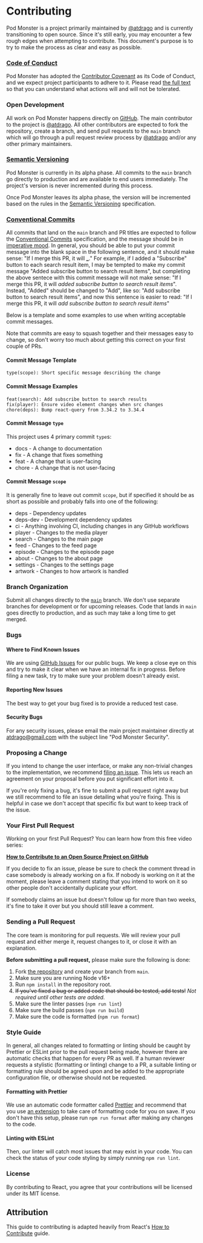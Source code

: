 # Contributing

Pod Monster is a project primarily maintained by [@atdrago](https://github.com/atdrago) and is currently transitioning to open source. Since it's still early, you may encounter a few rough edges when attempting to contribute. This document's purpose is to try to make the process as clear and easy as possible.

### [Code of Conduct](https://github.com/atdrago/pod-monster/blob/main/CODE_OF_CONDUCT.md)

Pod Monster has adopted the [Contributor Covenant](https://www.contributor-covenant.org/) as its Code of Conduct, and we expect project participants to adhere to it. Please read [the full text](https://github.com/atdrago/pod-monster/blob/main/CODE_OF_CONDUCT.md) so that you can understand what actions will and will not be tolerated.

### Open Development

All work on Pod Monster happens directly on [GitHub](https://github.com/atdrago/pod-monster). The main contributor to the project is [@atdrago](https://github.com/atdrago). All other contributors are expected to fork the repository, create a branch, and send pull requests to the `main` branch which will go through a pull request review process by [@atdrago](https://github.com/atdrago) and/or any other primary maintainers.

### [Semantic Versioning](https://semver.org/)

Pod Monster is currently in its alpha phase. All commits to the `main` branch go directly to production and are available to end users immediately. The project's version is never incremented during this process.

Once Pod Monster leaves its alpha phase, the version will be incremented based on the rules in the [Semantic Versioning](https://semver.org/) specification.

### [Conventional Commits](https://www.conventionalcommits.org/en/v1.0.0/)

All commits that land on the `main` branch and PR titles are expected to follow the [Conventional Commits](https://www.conventionalcommits.org/en/v1.0.0/) specification, and the message should be in [imperative mood](https://en.wikipedia.org/wiki/Imperative_mood). In general, you should be able to put your commit message into the blank space in the following sentence, and it should make sense: "If I merge this PR, it will **\_**." For example, if I added a "Subscribe" button to each search result item, I may be tempted to make my commit message "Added subscribe button to search result items", but completing the above sentece with this commit message will not make sense: "If I merge this PR, it will _added subscribe button to search result items_". Instead, "Added" should be changed to "Add", like so: "Add subscribe button to search result items", and now this sentence is easier to read: "If I merge this PR, it will _add subscribe button to search result items_"

Below is a template and some examples to use when writing acceptable commit messages.

Note that commits are easy to squash together and their messages easy to change, so don't worry too much about getting this correct on your first couple of PRs.

#### **Commit Message Template**

```
type(scope): Short specific message describing the change
```

#### **Commit Message Examples**

```
feat(search): Add subscribe button to search results
fix(player): Ensure video element changes when src changes
chore(deps): Bump react-query from 3.34.2 to 3.34.4
```

#### **Commit Message `type`**

This project uses 4 primary commit `type`s:

- docs - A change to documentation
- fix - A change that fixes something
- feat - A change that is user-facing
- chore - A change that is not user-facing

#### **Commit Message `scope`**

It is generally fine to leave out commit `scope`, but if specified it should be as short as possible and probably falls into one of the following:

- deps - Dependency updates
- deps-dev - Development dependency updates
- ci - Anything involving CI, including changes in any GitHub workflows
- player - Changes to the media player
- search - Changes to the main page
- feed - Changes to the feed page
- episode - Changes to the episode page
- about - Changes to the about page
- settings - Changes to the settings page
- artwork - Changes to how artwork is handled

### Branch Organization

Submit all changes directly to the [`main`](https://github.com/atdrago/pod.monster/tree/main) branch. We don't use separate branches for development or for upcoming releases. Code that lands in `main` goes directly to production, and as such may take a long time to get merged.

### Bugs

#### Where to Find Known Issues

We are using [GitHub Issues](https://github.com/atdrago/pod.monster/issues) for our public bugs. We keep a close eye on this and try to make it clear when we have an internal fix in progress. Before filing a new task, try to make sure your problem doesn't already exist.

#### Reporting New Issues

The best way to get your bug fixed is to provide a reduced test case.

#### Security Bugs

For any security issues, please email the main project maintainer directly at atdrago@gmail.com with the subject line "Pod Monster Security".

### Proposing a Change

If you intend to change the user interface, or make any non-trivial changes to the implementation, we recommend [filing an issue](https://github.com/atdrago/pod.monster/issues/new). This lets us reach an agreement on your proposal before you put significant effort into it.

If you're only fixing a bug, it's fine to submit a pull request right away but we still recommend to file an issue detailing what you're fixing. This is helpful in case we don't accept that specific fix but want to keep track of the issue.

### Your First Pull Request

Working on your first Pull Request? You can learn how from this free video series:

**[How to Contribute to an Open Source Project on GitHub](https://app.egghead.io/courses/how-to-contribute-to-an-open-source-project-on-github)**

If you decide to fix an issue, please be sure to check the comment thread in case somebody is already working on a fix. If nobody is working on it at the moment, please leave a comment stating that you intend to work on it so other people don't accidentally duplicate your effort.

If somebody claims an issue but doesn't follow up for more than two weeks, it's fine to take it over but you should still leave a comment.

### Sending a Pull Request

The core team is monitoring for pull requests. We will review your pull request and either merge it, request changes to it, or close it with an explanation.

**Before submitting a pull request,** please make sure the following is done:

1. Fork [the repository](https://github.com/atdrago/pod.monster) and create your branch from `main`.
2. Make sure you are running Node v16+
3. Run `npm install` in the repository root.
4. ~~If you've fixed a bug or added code that should be tested, add tests!~~ _Not required until other tests are added._
5. Make sure the linter passes (`npm run lint`)
6. Make sure the build passes (`npm run build`)
7. Make sure the code is formatted (`npm run format`)

### Style Guide

In general, all changes related to formatting or linting should be caught by Prettier or ESLint prior to the pull request being made, however there are automatic checks that happen for every PR as well. If a human reviewer requests a stylistic (formatting or linting) change to a PR, a suitable linting or formatting rule should be agreed upon and be added to the appropriate configuration file, or otherwise should not be requested.

#### Formatting with Prettier

We use an automatic code formatter called [Prettier](https://prettier.io/) and recommend that you use [an extension](???) to take care of formatting code for you on save. If you don't have this setup, please run `npm run format` after making any changes to the code.

#### Linting with ESLint

Then, our linter will catch most issues that may exist in your code.
You can check the status of your code styling by simply running `npm run lint`.

### License

By contributing to React, you agree that your contributions will be licensed under its MIT license.

## Attribution

This guide to contributing is adapted heavily from React's [How to Contribute](https://reactjs.org/docs/how-to-contribute.html) guide.
